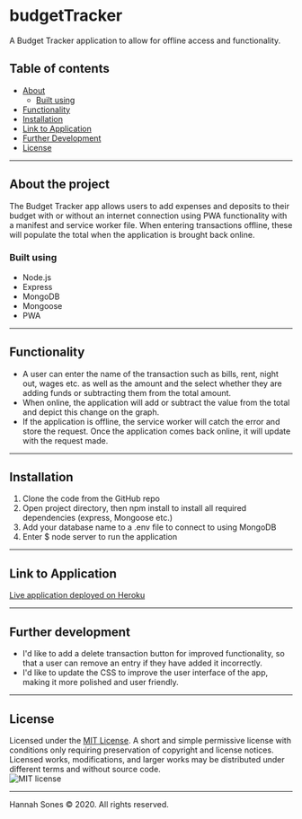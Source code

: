 # budgetTracker
A Budget Tracker application to allow for offline access and functionality.

## Table of contents
* [About](#about-the-project)
  * [Built using](#built-using)
* [Functionality](#functionality)
* [Installation](#installation)
* [Link to Application](#link-to-application)
* [Further Development](#further-development)
* [License](#license)

----------

## About the project
The Budget Tracker app allows users to add expenses and deposits to their budget with or without an internet connection using PWA functionality with a manifest and service worker file. When entering transactions offline, these will populate the total when the application is brought back online.


### Built using
* Node.js
* Express
* MongoDB
* Mongoose
* PWA

----------

## Functionality  
* A user can enter the name of the transaction such as bills, rent, night out, wages etc. as well as the amount and the select whether they are adding funds or subtracting them from the total amount.
* When online, the application will add or subtract the value from the total and depict this change on the graph.
* If the application is offline, the service worker will catch the error and store the request. Once the application comes back online, it will update with the request made.

-------------

## Installation
1. Clone the code from the GitHub repo
2. Open project directory, then npm install to install all required dependencies (express, Mongoose etc.)
3. Add your database name to a .env file to connect to using MongoDB
4. Enter $ node server to run the application

-------------
## Link to Application
[Live application deployed on Heroku](https://thawing-reaches-04479.herokuapp.com/)

-------------
## Further development
* I'd like to add a delete transaction button for improved functionality, so that a user can remove an entry if they have added it incorrectly.
* I'd like to update the CSS to improve the user interface of the app, making it more polished and user friendly.

------------
## License

Licensed under the [MIT License](https://choosealicense.com/licenses/mit/). A short and simple permissive license with conditions only requiring preservation of copyright and license notices. Licensed works, modifications, and larger works may be distributed under different terms and without source code.   
![MIT license](https://img.shields.io/badge/license-MIT-brightgreen)

-------------

Hannah Sones © 2020. All rights reserved.
